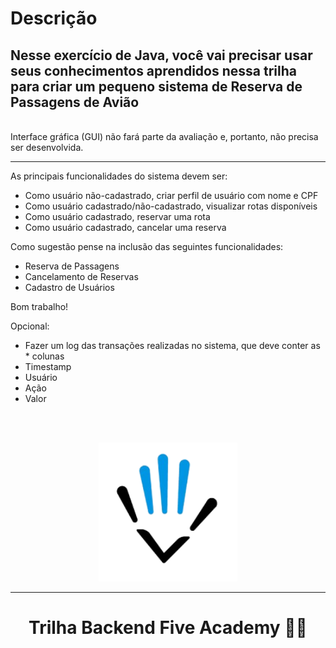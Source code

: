 # Descrição

## Nesse exercício de Java, você vai precisar usar seus conhecimentos aprendidos nessa trilha para criar um pequeno sistema de Reserva de Passagens de Avião

<br>
Interface gráfica (GUI) não fará parte da avaliação e, portanto, não precisa ser desenvolvida.

---

As principais funcionalidades do sistema devem ser: 

* Como usuário não-cadastrado, criar perfil de usuário com nome e CPF
* Como usuário cadastrado/não-cadastrado, visualizar rotas disponíveis
* Como usuário cadastrado, reservar uma rota
* Como usuário cadastrado, cancelar uma reserva

Como sugestão pense na inclusão das seguintes funcionalidades:

* Reserva de Passagens
* Cancelamento de Reservas
* Cadastro de Usuários

Bom trabalho!

Opcional:

* Fazer um log das transações realizadas no sistema, que deve conter as * colunas
* Timestamp
* Usuário
* Ação
* Valor

<br>
<br>

<p align="center">
<img src = "br/com/fiveacademy/reserva/src/assets/img/five.svg" alt="five-academy">
</p>

---

<h1 align="center">Trilha Backend Five Academy 🧑‍💻</h1>